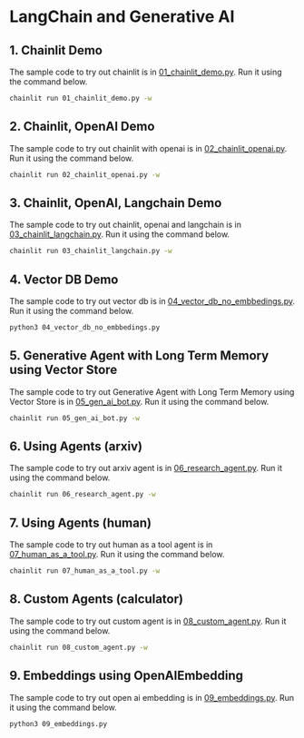 # LangChain and Generative AI

## 1. Chainlit Demo
The sample code to try out chainlit is in [01_chainlit_demo.py](./01_chainlit_demo.py). Run it using the command below.

```bash
chainlit run 01_chainlit_demo.py -w
```

## 2. Chainlit, OpenAI Demo
The sample code to try out chainlit with openai is in [02_chainlit_openai.py](./02_chainlit_openai.py). Run it using the command below.

```bash
chainlit run 02_chainlit_openai.py -w
```

## 3. Chainlit, OpenAI, Langchain Demo
The sample code to try out chainlit, openai and langchain is in [03_chainlit_langchain.py](./03_chainlit_langchain.py). Run it using the command below.

```bash
chainlit run 03_chainlit_langchain.py -w
```

## 4. Vector DB Demo
The sample code to try out vector db is in [04_vector_db_no_embbedings.py](./04_vector_db_no_embbedings.py). Run it using the command below.

```bash
python3 04_vector_db_no_embbedings.py
```

## 5. Generative Agent with Long Term Memory using Vector Store
The sample code to try out Generative Agent with Long Term Memory using Vector Store is in [05_gen_ai_bot.py](./05_gen_ai_bot.py). Run it using the command below.

```bash
chainlit run 05_gen_ai_bot.py -w
```

## 6. Using Agents (arxiv)
The sample code to try out arxiv agent is in [06_research_agent.py](./06_research_agent.py). Run it using the command below.

```bash
chainlit run 06_research_agent.py -w
```

## 7. Using Agents (human)
The sample code to try out human as a tool agent is in [07_human_as_a_tool.py](./07_human_as_a_tool.py). Run it using the command below.

```bash
chainlit run 07_human_as_a_tool.py -w
```

## 8. Custom Agents (calculator)
The sample code to try out custom agent is in [08_custom_agent.py](./08_custom_agent.py). Run it using the command below.

```bash
chainlit run 08_custom_agent.py -w
```

## 9. Embeddings using OpenAIEmbedding
The sample code to try out open ai embedding is in [09_embeddings.py](./09_embeddings.py). Run it using the command below.

```bash
python3 09_embeddings.py
```
